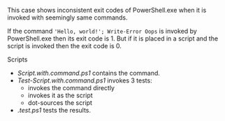 
This case shows inconsistent exit codes of PowerShell.exe when it is invoked
with seemingly same commands.

If the command `'Hello, world!'; Write-Error Oops` is invoked by PowerShell.exe
then its exit code is 1. But if it is placed in a script and the script is
invoked then the exit code is 0.

Scripts

- *Script.with.command.ps1* contains the command.
- *Test-Script.with.command.ps1* invokes 3 tests:
    - invokes the command directly
    - invokes it as the script
    - dot-sources the script
- *.test.ps1* tests the results.

